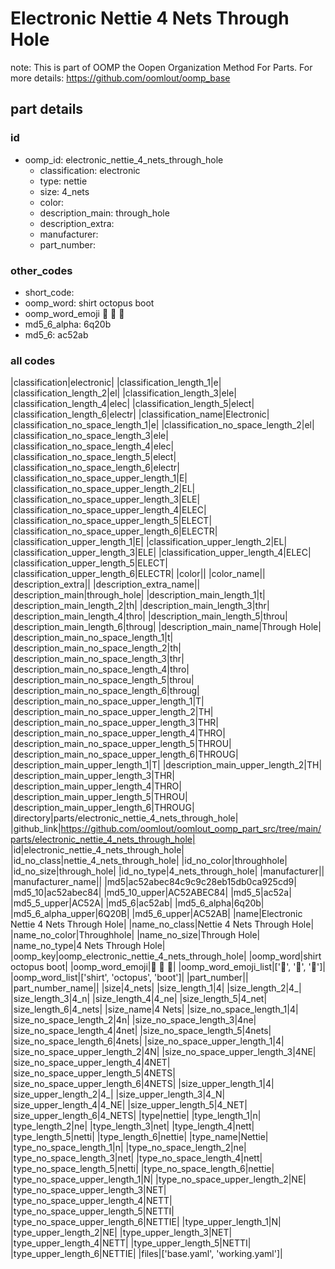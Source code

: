 # Electronic Nettie 4 Nets Through Hole  

note: This is part of OOMP the Oopen Organization Method For Parts. For more details: https://github.com/oomlout/oomp_base

##  part details





### id
* oomp_id: electronic_nettie_4_nets_through_hole
  * classification: electronic
  * type: nettie
  * size: 4_nets
  * color: 
  * description_main: through_hole
  * description_extra: 
  * manufacturer: 
  * part_number: 

### other_codes
* short_code: 
* oomp_word: shirt octopus boot
* oomp_word_emoji :shirt: :octopus: :boot:
* md5_6_alpha: 6q20b
* md5_6: ac52ab

### all codes 
|classification|electronic|
|classification_length_1|e|
|classification_length_2|el|
|classification_length_3|ele|
|classification_length_4|elec|
|classification_length_5|elect|
|classification_length_6|electr|
|classification_name|Electronic|
|classification_no_space_length_1|e|
|classification_no_space_length_2|el|
|classification_no_space_length_3|ele|
|classification_no_space_length_4|elec|
|classification_no_space_length_5|elect|
|classification_no_space_length_6|electr|
|classification_no_space_upper_length_1|E|
|classification_no_space_upper_length_2|EL|
|classification_no_space_upper_length_3|ELE|
|classification_no_space_upper_length_4|ELEC|
|classification_no_space_upper_length_5|ELECT|
|classification_no_space_upper_length_6|ELECTR|
|classification_upper_length_1|E|
|classification_upper_length_2|EL|
|classification_upper_length_3|ELE|
|classification_upper_length_4|ELEC|
|classification_upper_length_5|ELECT|
|classification_upper_length_6|ELECTR|
|color||
|color_name||
|description_extra||
|description_extra_name||
|description_main|through_hole|
|description_main_length_1|t|
|description_main_length_2|th|
|description_main_length_3|thr|
|description_main_length_4|thro|
|description_main_length_5|throu|
|description_main_length_6|throug|
|description_main_name|Through Hole|
|description_main_no_space_length_1|t|
|description_main_no_space_length_2|th|
|description_main_no_space_length_3|thr|
|description_main_no_space_length_4|thro|
|description_main_no_space_length_5|throu|
|description_main_no_space_length_6|throug|
|description_main_no_space_upper_length_1|T|
|description_main_no_space_upper_length_2|TH|
|description_main_no_space_upper_length_3|THR|
|description_main_no_space_upper_length_4|THRO|
|description_main_no_space_upper_length_5|THROU|
|description_main_no_space_upper_length_6|THROUG|
|description_main_upper_length_1|T|
|description_main_upper_length_2|TH|
|description_main_upper_length_3|THR|
|description_main_upper_length_4|THRO|
|description_main_upper_length_5|THROU|
|description_main_upper_length_6|THROUG|
|directory|parts/electronic_nettie_4_nets_through_hole|
|github_link|https://github.com/oomlout/oomlout_oomp_part_src/tree/main/parts/electronic_nettie_4_nets_through_hole|
|id|electronic_nettie_4_nets_through_hole|
|id_no_class|nettie_4_nets_through_hole|
|id_no_color|throughhole|
|id_no_size|through_hole|
|id_no_type|4_nets_through_hole|
|manufacturer||
|manufacturer_name||
|md5|ac52abec84c9c9c28eb15db0ca925cd9|
|md5_10|ac52abec84|
|md5_10_upper|AC52ABEC84|
|md5_5|ac52a|
|md5_5_upper|AC52A|
|md5_6|ac52ab|
|md5_6_alpha|6q20b|
|md5_6_alpha_upper|6Q20B|
|md5_6_upper|AC52AB|
|name|Electronic Nettie 4 Nets Through Hole|
|name_no_class|Nettie 4 Nets Through Hole|
|name_no_color|Throughhole|
|name_no_size|Through Hole|
|name_no_type|4 Nets Through Hole|
|oomp_key|oomp_electronic_nettie_4_nets_through_hole|
|oomp_word|shirt octopus boot|
|oomp_word_emoji|:shirt: :octopus: :boot:|
|oomp_word_emoji_list|[':shirt:', ':octopus:', ':boot:']|
|oomp_word_list|['shirt', 'octopus', 'boot']|
|part_number||
|part_number_name||
|size|4_nets|
|size_length_1|4|
|size_length_2|4_|
|size_length_3|4_n|
|size_length_4|4_ne|
|size_length_5|4_net|
|size_length_6|4_nets|
|size_name|4 Nets|
|size_no_space_length_1|4|
|size_no_space_length_2|4n|
|size_no_space_length_3|4ne|
|size_no_space_length_4|4net|
|size_no_space_length_5|4nets|
|size_no_space_length_6|4nets|
|size_no_space_upper_length_1|4|
|size_no_space_upper_length_2|4N|
|size_no_space_upper_length_3|4NE|
|size_no_space_upper_length_4|4NET|
|size_no_space_upper_length_5|4NETS|
|size_no_space_upper_length_6|4NETS|
|size_upper_length_1|4|
|size_upper_length_2|4_|
|size_upper_length_3|4_N|
|size_upper_length_4|4_NE|
|size_upper_length_5|4_NET|
|size_upper_length_6|4_NETS|
|type|nettie|
|type_length_1|n|
|type_length_2|ne|
|type_length_3|net|
|type_length_4|nett|
|type_length_5|netti|
|type_length_6|nettie|
|type_name|Nettie|
|type_no_space_length_1|n|
|type_no_space_length_2|ne|
|type_no_space_length_3|net|
|type_no_space_length_4|nett|
|type_no_space_length_5|netti|
|type_no_space_length_6|nettie|
|type_no_space_upper_length_1|N|
|type_no_space_upper_length_2|NE|
|type_no_space_upper_length_3|NET|
|type_no_space_upper_length_4|NETT|
|type_no_space_upper_length_5|NETTI|
|type_no_space_upper_length_6|NETTIE|
|type_upper_length_1|N|
|type_upper_length_2|NE|
|type_upper_length_3|NET|
|type_upper_length_4|NETT|
|type_upper_length_5|NETTI|
|type_upper_length_6|NETTIE|
|files|['base.yaml', 'working.yaml']|
